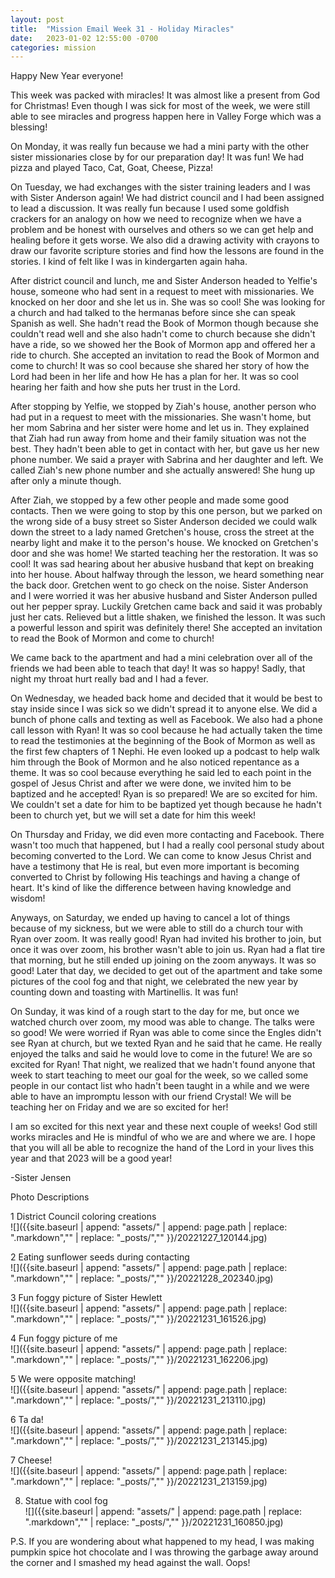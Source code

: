 ```yaml
---
layout: post
title:  "Mission Email Week 31 - Holiday Miracles"
date:   2023-01-02 12:55:00 -0700
categories: mission
---
```

Happy New Year everyone!

This week was packed with miracles! It was almost like a present from God for Christmas! Even though I was sick for most of the week, we were still able to see miracles and progress happen here in Valley Forge which was a blessing!

On Monday, it was really fun because we had a mini party with the other sister missionaries close by for our preparation day! It was fun! We had pizza and played Taco, Cat, Goat, Cheese, Pizza!

On Tuesday, we had exchanges with the sister training leaders and I was with Sister Anderson again! We had district council and I had been assigned to lead a discussion. It was really fun because I used some goldfish crackers for an analogy on how we need to recognize when we have a problem and be honest with ourselves and others so we can get help and healing before it gets worse. We also did a drawing activity with crayons to draw our favorite scripture stories and find how the lessons are found in the stories. I kind of felt like I was in kindergarten again haha.

After district council and lunch, me and Sister Anderson headed to Yelfie's house, someone who had sent in a request to meet with missionaries. We knocked on her door and she let us in. She was so cool! She was looking for a church and had talked to the hermanas before since she can speak Spanish as well. She hadn't read the Book of Mormon though because she couldn't read well and she also hadn't come to church because she didn't have a ride, so we showed her the Book of Mormon app and offered her a ride to church. She accepted an invitation to read the Book of Mormon and come to church! It was so cool because she shared her story of how the Lord had been in her life and how He has a plan for her. It was so cool hearing her faith and how she puts her trust in the Lord.

After stopping by Yelfie, we stopped by Ziah's house, another person who had put in a request to meet with the missionaries. She wasn't home, but her mom Sabrina and her sister were home and let us in. They explained that Ziah had run away from home and their family situation was not the best. They hadn't been able to get in contact with her, but gave us her new phone number. We said a prayer with Sabrina and her daughter and left. We called Ziah's new phone number and she actually answered! She hung up after only a minute though. 

After Ziah, we stopped by a few other people and made some good contacts. Then we were going to stop by this one person, but we parked on the wrong side of a busy street so Sister Anderson decided we could walk down the street to a lady named Gretchen's house, cross the street at the nearby light and make it to the person's house. We knocked on Gretchen's door and she was home! We started teaching her the restoration. It was so cool! It was sad hearing about her abusive husband that kept on breaking into her house. About halfway through the lesson, we heard something near the back door. Gretchen went to go check on the noise. Sister Anderson and I were worried it was her abusive husband and Sister Anderson pulled out her pepper spray. Luckily Gretchen came back and said it was probably just her cats. Relieved but a little shaken, we finished the lesson. It was such a powerful lesson and spirit was definitely there! She accepted an invitation to read the Book of Mormon and come to church!

We came back to the apartment and had a mini celebration over all of the friends we had been able to teach that day! It was so happy! Sadly, that night my throat hurt really bad and I had a fever.

On Wednesday, we headed back home and decided that it would be best to stay inside since I was sick so we didn't spread it to anyone else. We did a bunch of phone calls and texting as well as Facebook. We also had a phone call lesson with Ryan! It was so cool because he had actually taken the time to read the testimonies at the beginning of the Book of Mormon as well as the first few chapters of 1 Nephi. He even looked up a podcast to help walk him through the Book of Mormon and he also noticed repentance as a theme. It was so cool because everything he said led to each point in the gospel of Jesus Christ and after we were done, we invited him to be baptized and he accepted! Ryan is so prepared! We are so excited for him. We couldn't set a date for him to be baptized yet though because he hadn't been to church yet, but we will set a date for him this week!

On Thursday and Friday, we did even more contacting and Facebook. There wasn't too much that happened, but I had a really cool personal study about becoming converted to the Lord. We can come to know Jesus Christ and have a testimony that He is real, but even more important is becoming converted to Christ by following His teachings and having a change of heart. It's kind of like the difference between having knowledge and wisdom!

Anyways, on Saturday, we ended up having to cancel a lot of things because of my sickness, but we were able to still do a church tour with Ryan over zoom. It was really good! Ryan had invited his brother to join, but once it was over zoom, his brother wasn't able to join us. Ryan had a flat tire that morning, but he still ended up joining on the zoom anyways. It was so good! Later that day, we decided to get out of the apartment and take some pictures of the cool fog and that night, we celebrated the new year by counting down and toasting with Martinellis. It was fun!

On Sunday, it was kind of a rough start to the day for me, but once we watched church over zoom, my mood was able to change. The talks were so good! We were worried if Ryan was able to come since the Engles didn't see Ryan at church, but we texted Ryan and he said that he came. He really enjoyed the talks and said he would love to come in the future! We are so excited for Ryan! That night, we realized that we hadn't found anyone that week to start teaching to meet our goal for the week, so we called some people in our contact list who hadn't been taught in a while and we were able to have an impromptu lesson with our friend Crystal! We will be teaching her on Friday and we are so excited for her!

I am so excited for this next year and these next couple of weeks! God still works miracles and He is mindful of who we are and where we are. I hope that you will all be able to recognize the hand of the Lord in your lives this year and that 2023 will be a good year!

-Sister Jensen

Photo Descriptions

1 District Council coloring creations  
![]({{site.baseurl | append: "assets/" | append:  page.path | replace: ".markdown","" | replace: "_posts/",""  }}/20221227_120144.jpg)

2 Eating sunflower seeds during contacting  
![]({{site.baseurl | append: "assets/" | append:  page.path | replace: ".markdown","" | replace: "_posts/",""  }}/20221228_202340.jpg)

3 Fun foggy picture of Sister Hewlett  
![]({{site.baseurl | append: "assets/" | append:  page.path | replace: ".markdown","" | replace: "_posts/",""  }}/20221231_161526.jpg)

4 Fun foggy picture of me  
![]({{site.baseurl | append: "assets/" | append:  page.path | replace: ".markdown","" | replace: "_posts/",""  }}/20221231_162206.jpg)

5 We were opposite matching!  
![]({{site.baseurl | append: "assets/" | append:  page.path | replace: ".markdown","" | replace: "_posts/",""  }}/20221231_213110.jpg)

6 Ta da!  
![]({{site.baseurl | append: "assets/" | append:  page.path | replace: ".markdown","" | replace: "_posts/",""  }}/20221231_213145.jpg)

7 Cheese!  
![]({{site.baseurl | append: "assets/" | append:  page.path | replace: ".markdown","" | replace: "_posts/",""  }}/20221231_213159.jpg)

8. Statue with cool fog  
![]({{site.baseurl | append: "assets/" | append:  page.path | replace: ".markdown","" | replace: "_posts/",""  }}/20221231_160850.jpg)

P.S. If you are wondering about what happened to my head, I was making pumpkin spice hot chocolate and I was throwing the garbage away around the corner and I smashed my head against the wall. Oops!